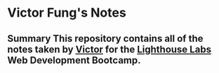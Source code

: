 # Victor Fung's Notes
## Summary This repository contains all of the notes taken by [Victor](https://github.com/MarcusAurelius90) for the [Lighthouse Labs](https://www.lighthouselabs.ca/) Web Development Bootcamp.